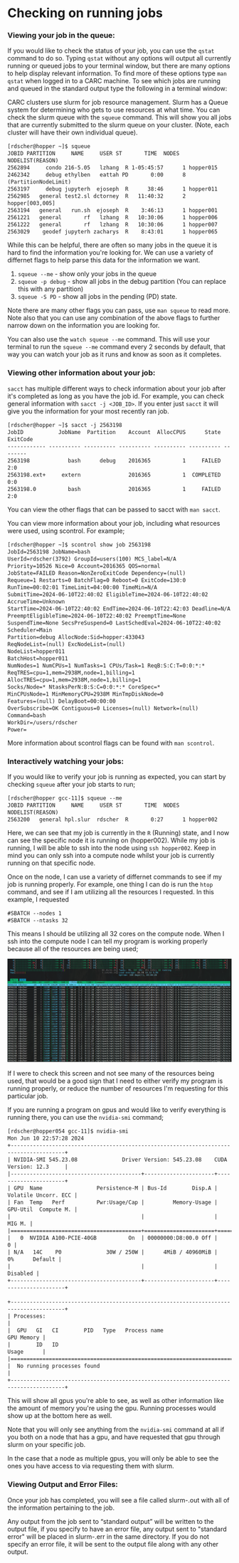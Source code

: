 # Checking on running jobs

### Viewing your job in the queue:
If you would like to check the status of your job, you can use the `qstat` command to do so. Typing `qstat` without any options will output all currently running or queued jobs to your terminal window, but there are many options to help display relevant information. To find more of these options type `man qstat` when logged in to a CARC machine. To see which jobs are running and queued in the standard output type the following in a terminal window:

CARC clusters use slurm for job resource management. Slurm has a Queue system for determining who gets to use resources at what time. You can check the slurm queue with the `squeue` command. This will show you all jobs that are currently submitted to the slurm queue on your cluster. (Note, each cluster will have their own individual queue).

    [rdscher@hopper ~]$ squeue
    JOBID PARTITION     NAME     USER ST       TIME  NODES NODELIST(REASON)
    2562894     condo 216-5.05   lzhang  R 1-05:45:57      1 hopper015
    2462342     debug ethylben   eattah PD       0:00      8 (PartitionNodeLimit)
    2563197     debug jupyterh  ejoseph  R      38:46      1 hopper011
    2562985   general test2.sl dctorney  R   11:40:32      2 hopper[003,005]
    2563194   general   run.sh  ejoseph  R    3:46:13      1 hopper001
    2561221   general       rf   lzhang  R   10:30:06      1 hopper006
    2561222   general       rf   lzhang  R   10:30:06      1 hopper007
    2563029    geodef jupyterh zacharys  R    8:43:01      1 hopper065

While this can be helpful, there are often so many jobs in the queue it is hard to find the information you're looking for. We can use a variety of differnet flags to help parse this data for the information we want. 

1) `squeue --me` - show only your jobs in the queue
2) `squeue -p debug` - show all jobs in the debug partition (You can replace this with any partition)
3) `squeue -S PD` - show all jobs in the pending (PD) state.

Note there are many other flags you can pass, use `man squeue` to read more. Note also that you can use any combination of the above flags to further narrow down on the information you are looking for. 

You can also use the `watch squeue --me` command. This will use your terminal to run the `squeue --me` command every 2 seconds by default, that way you can watch your job as it runs and know as soon as it completes.


### Viewing other information about your job:

`sacct` has multiple different ways to check information about your job after it's completed as long as you have the job id. For example, you can check general information with `sacct -j <JOB_ID>`. If you enter just `sacct` it will give you the information for your most recently ran job.

    [rdscher@hopper ~]$ sacct -j 2563198
    JobID           JobName  Partition    Account  AllocCPUS      State ExitCode
    ------------ ---------- ---------- ---------- ---------- ---------- --------
    2563198            bash      debug    2016365          1     FAILED      2:0
    2563198.ext+     extern               2016365          1  COMPLETED      0:0
    2563198.0          bash               2016365          1     FAILED      2:0

You can view the other flags that can be passed to sacct with `man sacct`.

You can view more information about your job, including what resources were used, using scontrol. For example;

    [rdscher@hopper ~]$ scontrol show job 2563198
    JobId=2563198 JobName=bash
    UserId=rdscher(3792) GroupId=users(100) MCS_label=N/A
    Priority=10526 Nice=0 Account=2016365 QOS=normal
    JobState=FAILED Reason=NonZeroExitCode Dependency=(null)
    Requeue=1 Restarts=0 BatchFlag=0 Reboot=0 ExitCode=130:0
    RunTime=00:02:01 TimeLimit=04:00:00 TimeMin=N/A
    SubmitTime=2024-06-10T22:40:02 EligibleTime=2024-06-10T22:40:02
    AccrueTime=Unknown
    StartTime=2024-06-10T22:40:02 EndTime=2024-06-10T22:42:03 Deadline=N/A
    PreemptEligibleTime=2024-06-10T22:40:02 PreemptTime=None
    SuspendTime=None SecsPreSuspend=0 LastSchedEval=2024-06-10T22:40:02 Scheduler=Main
    Partition=debug AllocNode:Sid=hopper:433043
    ReqNodeList=(null) ExcNodeList=(null)
    NodeList=hopper011
    BatchHost=hopper011
    NumNodes=1 NumCPUs=1 NumTasks=1 CPUs/Task=1 ReqB:S:C:T=0:0:*:*
    ReqTRES=cpu=1,mem=2938M,node=1,billing=1
    AllocTRES=cpu=1,mem=2938M,node=1,billing=1
    Socks/Node=* NtasksPerN:B:S:C=0:0:*:* CoreSpec=*
    MinCPUsNode=1 MinMemoryCPU=2938M MinTmpDiskNode=0
    Features=(null) DelayBoot=00:00:00
    OverSubscribe=OK Contiguous=0 Licenses=(null) Network=(null)
    Command=bash
    WorkDir=/users/rdscher
    Power=

More information about scontrol flags can be found with `man scontrol`.

### Interactively watching your jobs:

If you would like to verify your job is running as expected, you can start by checking `squeue` after your job starts to run;

    [rdscher@hopper gcc-11]$ squeue --me
    JOBID PARTITION     NAME     USER ST       TIME  NODES NODELIST(REASON)
    2563200   general hpl.slur  rdscher  R       0:27      1 hopper002

Here, we can see that my job is currently in the `R` (Running) state, and I now can see the specific node it is running on (hopper002). While my job is running, I will be able to ssh into the node using `ssh hopper002`. Keep in mind you can only ssh into a compute node whilst your job is currently running on that specific node. 

Once on the node, I can use a variety of differnet commands to see if my job is running properly. For example, one thing I can do is run the `htop` command, and see if I am utilizing all the resources I requested. In this example, I requested

    #SBATCH --nodes 1
    #SBATCH --ntasks 32

This means I should be utilizing all 32 cores on the compute node. When I ssh into the compute node I can tell my program is working properly because all of the resources are being used;

![](checking_on_running_jobs-img1.png)

If I were to check this screen and not see many of the resources being used, that would be a good sign that I need to either verify my program is running properly, or reduce the number of resources I'm requesting for this particular job.

If you are running a program on gpus and would like to verify everything is running there, you can use the `nvidia-smi` command;

    [rdscher@hopper054 gcc-11]$ nvidia-smi
    Mon Jun 10 22:57:28 2024
    +---------------------------------------------------------------------------------------+
    | NVIDIA-SMI 545.23.08              Driver Version: 545.23.08    CUDA Version: 12.3     |
    |-----------------------------------------+----------------------+----------------------+
    | GPU  Name                 Persistence-M | Bus-Id        Disp.A | Volatile Uncorr. ECC |
    | Fan  Temp   Perf          Pwr:Usage/Cap |         Memory-Usage | GPU-Util  Compute M. |
    |                                         |                      |               MIG M. |
    |=========================================+======================+======================|
    |   0  NVIDIA A100-PCIE-40GB          On  | 00000000:D8:00.0 Off |                    0 |
    | N/A   14C    P0              30W / 250W |      4MiB / 40960MiB |      0%      Default |
    |                                         |                      |             Disabled |
    +-----------------------------------------+----------------------+----------------------+

    +---------------------------------------------------------------------------------------+
    | Processes:                                                                            |
    |  GPU   GI   CI        PID   Type   Process name                            GPU Memory |
    |        ID   ID                                                             Usage      |
    |=======================================================================================|
    |  No running processes found                                                           |
    +---------------------------------------------------------------------------------------+

This will show all gpus you're able to see, as well as other information like the amount of memory you're using the gpu. Running processes would show up at the bottom here as well. 

Note that you will only see anything from the `nvidia-smi` command at all if you both on a node that has a gpu, and have requested that gpu through slurm on your specific job. 

In the case that a node as multiple gpus, you will only be able to see the ones you have access to via requesting them with slurm. 
 
### Viewing Output and Error Files:

Once your job has completed, you will see a file called slurm-<job-id>.out with all of the information pertaining to the job. 

Any output from the job sent to “standard output” will be written to the output file, if you specify to have an error file, any output sent to "standard error" will be placed in slurm-<job-id>.err in the same directory. If you do not specify an error file, it will be sent to the output file along with any other output.